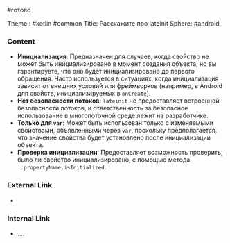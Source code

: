 #готово 

Theme : #kotlin #common
Title: Расскажите про lateinit
Sphere: #android 

### Content

- **Инициализация**: Предназначен для случаев, когда свойство не может быть инициализировано в момент создания объекта, но вы гарантируете, что оно будет инициализировано до первого обращения. Часто используется в ситуациях, когда инициализация зависит от внешних условий или фреймворков (например, в Android для свойств, инициализируемых в `onCreate`).
- **Нет безопасности потоков**: `lateinit` не предоставляет встроенной безопасности потоков, и ответственность за безопасное использование в многопоточной среде лежит на разработчике.
- **Только для `var`**: Может быть использован только с изменяемыми свойствами, объявленными через `var`, поскольку предполагается, что значение свойства будет установлено после инициализации объекта.
- **Проверка инициализации**: Предоставляет возможность проверить, было ли свойство инициализировано, с помощью метода `::propertyName.isInitialized`.

### External Link

- 

### Internal Link

- ....